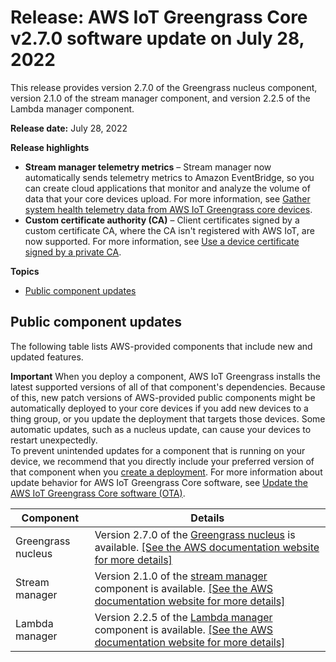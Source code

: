 # Release: AWS IoT Greengrass Core v2\.7\.0 software update on July 28, 2022<a name="greengrass-release-2022-07-28"></a>

This release provides version 2\.7\.0 of the Greengrass nucleus component, version 2\.1\.0 of the stream manager component, and version 2\.2\.5 of the Lambda manager component\.

**Release date:** July 28, 2022

**Release highlights**
+ **Stream manager telemetry metrics** – Stream manager now automatically sends telemetry metrics to Amazon EventBridge, so you can create cloud applications that monitor and analyze the volume of data that your core devices upload\. For more information, see [Gather system health telemetry data from AWS IoT Greengrass core devices](telemetry.md)\.
+ **Custom certificate authority \(CA\)** – Client certificates signed by a custom certificate CA, where the CA isn't registered with AWS IoT, are now supported\. For more information, see [Use a device certificate signed by a private CA](configure-greengrass-core-v2.md#configure-nucleus-private-ca)\.

**Topics**
+ [Public component updates](#greengrass-2022-07-28-components)

## Public component updates<a name="greengrass-2022-07-28-components"></a>

The following table lists AWS\-provided components that include new and updated features\.

**Important**  <a name="component-patch-update-note"></a>
<a name="component-patch-update"></a>When you deploy a component, AWS IoT Greengrass installs the latest supported versions of all of that component's dependencies\. Because of this, new patch versions of AWS\-provided public components might be automatically deployed to your core devices if you add new devices to a thing group, or you update the deployment that targets those devices\. Some automatic updates, such as a nucleus update, can cause your devices to restart unexpectedly\.   
<a name="component-version-pinning"></a>To prevent unintended updates for a component that is running on your device, we recommend that you directly include your preferred version of that component when you [create a deployment](create-deployments.md)\. For more information about update behavior for AWS IoT Greengrass Core software, see [Update the AWS IoT Greengrass Core software \(OTA\)](update-greengrass-core-v2.md)\.


| **Component** | **Details** | 
| --- | --- | 
| Greengrass nucleus |  Version 2\.7\.0 of the [Greengrass nucleus](greengrass-nucleus-component.md) is available\. <a name="changelog-nucleus-2.7.0"></a>[\[See the AWS documentation website for more details\]](http://docs.aws.amazon.com/greengrass/v2/developerguide/greengrass-release-2022-07-28.html)  | 
| Stream manager |  Version 2\.1\.0 of the [stream manager](stream-manager-component.md) component is available\. <a name="changelog-stream-manager-2.1.0"></a>[\[See the AWS documentation website for more details\]](http://docs.aws.amazon.com/greengrass/v2/developerguide/greengrass-release-2022-07-28.html)  | 
| Lambda manager |  Version 2\.2\.5 of the [Lambda manager](lambda-manager-component.md) component is available\. <a name="changelog-lambda-manager-2.2.5"></a>[\[See the AWS documentation website for more details\]](http://docs.aws.amazon.com/greengrass/v2/developerguide/greengrass-release-2022-07-28.html)  | 